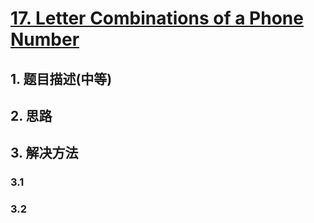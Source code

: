 # [17. Letter Combinations of a Phone Number](https://leetcode-cn.com/problems/letter-combinations-of-a-phone-number/)

## 1. 题目描述(中等)



## 2. 思路

## 3. 解决方法

### 3.1 



### 3.2 



